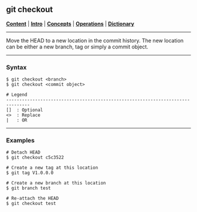 ## git checkout

[**Content**](../../README.md) |
[**Intro**](../../01-Introduction/introduction.md) |
[**Concepts**](../../02-Concepts/concepts.md) |
[**Operations**](../../03-Operations/operations.md) |
[**Dictionary**](../../04-Appendix/dictionary.md)
________________________________________________________________________________

Move the HEAD to a new location in the commit history. The new location can 
be either a new branch, tag or simply a commit object. 

-------------------------------------------------------------------------------
### Syntax
```
$ git checkout <branch>
$ git checkout <commit object>

# Legend
-------------------------------------------------------------------------------
[]  : Optional
<>  : Replace
|   : OR
```

-------------------------------------------------------------------------------
### Examples
```shell
# Detach HEAD
$ git checkout c5c3522

# Create a new tag at this location
$ git tag V1.0.0.0

# Create a new branch at this location
$ git branch test

# Re-attach the HEAD
$ git checkout test
```